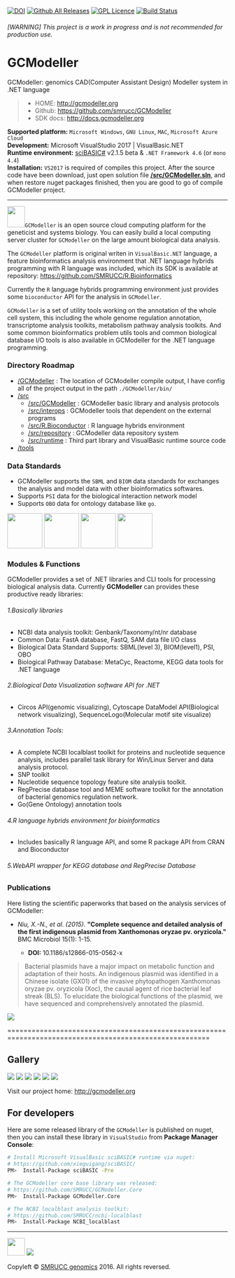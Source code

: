 [![DOI](https://zenodo.org/badge/48901128.svg)](https://zenodo.org/badge/latestdoi/48901128)
[![Github All Releases](https://img.shields.io/github/downloads/SMRUCC/GCModeller/total.svg?maxAge=2592000?style=flat-square)]()
[![GPL Licence](https://badges.frapsoft.com/os/gpl/gpl.svg?v=103)](https://opensource.org/licenses/GPL-3.0/)
[![Build Status](https://travis-ci.org/SMRUCC/GCModeller.svg?branch=master)](https://travis-ci.org/SMRUCC/GCModeller)

###### [WARNING] This project is a work in progress and is not recommended for production use.

# GCModeller
GCModeller: genomics CAD(Computer Assistant Design) Modeller system in .NET language

> + HOME: http://gcmodeller.org
> + Github: https://github.com/smrucc/GCModeller
> + SDK docs: http://docs.gcmodeller.org

**Supported platform:** ``Microsoft Windows``, ``GNU Linux``, ``MAC``, ``Microsoft Azure Cloud`` <br />
**Development:** Microsoft VisualStudio 2017 | VisualBasic.NET<br />
**Runtime environment:** [sciBASIC#](https://www.nuget.org/packages/sciBASIC/) v2.1.5 beta &amp; ``.NET Framework 4.6`` (or ``mono 4.4``)<br />
**Installation:** ``VS2017`` is required of compiles this project. After the source code have been download, just open solution file **[/src/GCModeller.sln](./src/GCModeller.sln)**, and when restore nuget packages finished, then you are good to go of compile GCModeller project.

---------------------------------------------------------------------------------------------------

<img src="http://gcmodeller.org/DNA.png" width=40 height=48 />``GCModeller`` is an open source cloud computing platform for the geneticist and systems biology. You can easily build a local computing server cluster for ``GCModeller`` on the large amount biological data analysis.

The ``GCModeller`` platform is original writen in ``VisualBasic.NET`` language, a feature bioinformatics analysis environment that .NET language hybrids programming with R language was included, which its SDK is available at repository:
https://github.com/SMRUCC/R.Bioinformatics

Currently the ``R`` language hybrids programming environment just provides some ``bioconductor`` API for the analysis in ``GCModeller``.

``GCModeller`` is a set of utility tools working on the annotation of the whole cell system, this including the whole genome regulation annotation, transcriptome analysis toolkits, metabolism pathway analysis toolkits. And some common bioinformatics problem utils tools and common biological database I/O tools is also available in GCModeller for the .NET language programming.

### Directory Roadmap
+ [/GCModeller](./GCModeller) : The location of GCModeller compile output, I have config all of the project output in the path ``./GCModeller/bin/``
+ [/src](./src)
	+ [/src/GCModeller](./src/GCModeller) : GCModeller basic library and analysis protocols
	+ [/src/interops](./src/interops) : GCModeller tools that dependent on the external programs
	+ [/src/R.Bioconductor](./src/R.Bioconductor) : R language hybrids environment
	+ [/src/repository](./src/repository) : GCModeller data repository system
	+ [/src/runtime](./src/runtime) : Third part library and VisualBasic runtime source code
+ [/tools](./tools)

### Data Standards
+ GCModeller supports the ``SBML`` and ``BIOM`` data standards for exchanges the analysis and model data with other bioinformatics softwares.
+ Supports ``PSI`` data for the biological interaction network model
+ Supports ``OBO`` data for ontology database like ``go``.

<a href="http://sbml.org/Main_Page"><img src="./src/GCModeller/models/images/sbml-logo-70.png" width=80></a> <a href="http://biom-format.org/"><img src="./src/GCModeller/models/images/biom-format.png" width=80></a> <a href="http://www.psidev.info/overview"><img src="./images/data_standards/PSI_logo_s.png" width=80></a> <a href="http://www.obofoundry.org/"><img src="./images/data_standards/foundrylogo.png" width=80></a>

### Modules &amp; Functions

GCModeller provides a set of .NET libraries and CLI tools for processing biological analysis data. Currently **GCModeller** can provides these productive ready libraries:

###### 1.Basically libraries

+ NCBI data analysis toolkit: Genbank/Taxonomy/nt/nr database
+ Common Data: FastA database, FastQ, SAM data file I/O class
+ Biological Data Standard Supports: SBML(level 3), BIOM(level1), PSI, OBO
+ Biological Pathway Database: MetaCyc, Reactome, KEGG data tools for .NET language

###### 2.Biological Data Visualization software API for .NET

+ Circos API(genomic visualizing), Cytoscape DataModel API(Biological network visualizing), SequenceLogo(Molecular motif site visualize)

###### 3.Annotation Tools:

+ A complete NCBI localblast toolkit for proteins and nucleotide sequence analysis, includes parallel task library for Win/Linux Server and data analysis protocol.
+ SNP toolkit
+ Nucleotide sequence topology feature site analysis toolkit.
+ RegPrecise database tool and MEME software toolkit for the annotation of bacterial genomics regulation network.
+ Go(Gene Ontology) annotation tools

###### 4.R language hybrids environment for bioinformatics

+ Includes basically R language API, and some R package API from CRAN and Bioconductor

###### 5.WebAPI wrapper for KEGG database and RegPrecise Database

### Publications

Here listing the scientific paperworks that based on the analysis services of GCModeller:

+ _Niu, X.-N., et al. (2015)._ **"Complete sequence and detailed analysis of the first indigenous plasmid from Xanthomonas oryzae pv. oryzicola."** BMC Microbiol 15(1): 1-15.

    + **DOI:** 10.1186/s12866-015-0562-x

> Bacterial plasmids have a major impact on metabolic function and adaptation of their hosts. An indigenous plasmid was identified in a Chinese isolate (GX01) of the invasive phytopathogen Xanthomonas oryzae pv. oryzicola (Xoc), the causal agent of rice bacterial leaf streak (BLS). To elucidate the biological functions of the plasmid, we have sequenced and comprehensively annotated the plasmid.

![](./2016-05-17.png)

========================================================================================================

## Gallery

![](./manual/KEGG/Unigenes.blast.m8.filter-KO.Catalogs/kegg-level-A.png)
![](./images/FUR-lightbox.png)
![](./images/Xanthomonas_oryzae_oryzicola_BLS256_uid16740-lightbox.png)
![](./images/pXOCGX01-lightbox.png)
![](./images/phenotypic-bTree-lightbox.png)
![](./images/pxocgx01_blastx-lightbox.png)

Visit our project home: http://gcmodeller.org

## For developers
Here are some released library of the ``GCModeller`` is published on nuget, then you can install these library in ``VisualStudio`` from **Package Manager Console**:

```bash
# Install Microsoft VisualBasic sciBASIC# runtime via nuget:
# https://github.com/xieguigang/sciBASIC/
PM>  Install-Package sciBASIC -Pre

# The GCModeller core base library was released:
# https://github.com/SMRUCC/GCModeller.Core
PM>  Install-Package GCModeller.Core

# The NCBI localblast analysis toolkit:
# https://github.com/SMRUCC/ncbi-localblast
PM>  Install-Package NCBI_localblast
```

----------------------------------------------------------------------------------------------------
<img src="./images/links/osi-certified.png" width="40px"/> ![](./images/links/github.ico)

Copyleft &copy; [SMRUCC genomics](http://smrucc.org) 2016. All rights reversed.
